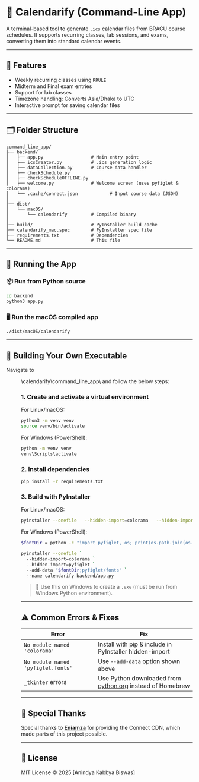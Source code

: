
# 📅 Calendarify (Command-Line App)

A terminal-based tool to generate `.ics` calendar files from BRACU course schedules. It supports recurring classes, lab sessions, and exams, converting them into standard calendar events.

---

## 🚀 Features

- Weekly recurring classes using `RRULE`
- Midterm and Final exam entries
- Support for lab classes
- Timezone handling: Converts Asia/Dhaka to UTC
- Interactive prompt for saving calendar files

---

## 🗂️ Folder Structure

```
command_line_app/
├── backend/
│   ├── app.py                  # Main entry point
│   ├── icsCreator.py           # .ics generation logic
│   ├── dataCollection.py       # Course data handler
│   ├── checkSchedule.py
│   ├── checkScheduleOFFLINE.py
│   ├── welcome.py              # Welcome screen (uses pyfiglet & colorama)
│   └── .cache/connect.json            # Input course data (JSON)
│
├── dist/
│   └── macOS/
│       └── calendarify         # Compiled binary
│
├── build/                      # PyInstaller build cache
├── calendarify_mac.spec        # PyInstaller spec file
├── requirements.txt            # Dependencies
└── README.md                   # This file
```

---

## 🧪 Running the App

### 📦 Run from Python source

```bash
cd backend
python3 app.py
```

### 🖥️ Run the macOS compiled app

```bash
./dist/macOS/calendarify
```

---

## 🔧 Building Your Own Executable

Navigate to <dir>\calendarify\command_line_app\ and follow the below steps:

### 1. Create and activate a virtual environment

For Linux/macOS:
```bash
python3 -m venv venv
source venv/bin/activate
```
For Windows (PowerShell):
```bash
python -m venv venv
venv\Scripts\activate
```

### 2. Install dependencies

```bash
pip install -r requirements.txt
```

### 3. Build with PyInstaller

For Linux/macOS:
```bash
pyinstaller --onefile   --hidden-import=colorama   --hidden-import=pyfiglet   --add-data "$(python3 -c 'import pyfiglet, os; print(os.path.join(os.path.dirname(pyfiglet.__file__), "fonts"))'):pyfiglet/fonts"   backend/app.py --name calendarify
```
For Windows (PowerShell):
```bash
$fontDir = python -c "import pyfiglet, os; print(os.path.join(os.path.dirname(pyfiglet.__file__), 'fonts'))"

pyinstaller --onefile `
  --hidden-import=colorama `
  --hidden-import=pyfiglet `
  --add-data "$fontDir;pyfiglet/fonts" `
  --name calendarify backend/app.py
```

> 🔁 Use this on Windows to create a `.exe` (must be run from Windows Python environment).

---

## ⚠️ Common Errors & Fixes

| Error | Fix |
|-------|-----|
| `No module named 'colorama'` | Install with pip & include in PyInstaller hidden-import |
| `No module named 'pyfiglet.fonts'` | Use `--add-data` option shown above |
| `_tkinter` errors | Use Python downloaded from [python.org](https://python.org) instead of Homebrew |

---

## 🙏 Special Thanks

Special thanks to **[Eniamza](https://eniamza.com/)** for providing the Connect CDN, which made parts of this project possible.

---

## 📄 License

MIT License © 2025 [Anindya Kabbya Biswas]

